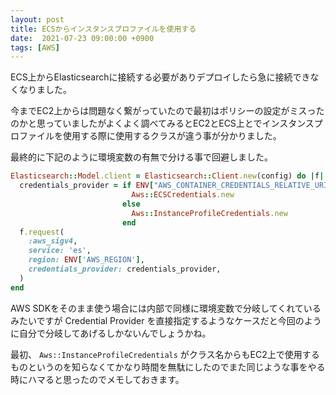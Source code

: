 ```yaml
---
layout: post
title: ECSからインスタンスプロファイルを使用する 
date:  2021-07-23 09:00:00 +0900
tags: [AWS]
---
```


ECS上からElasticsearchに接続する必要がありデプロイしたら急に接続できなくなりました。

今までEC2上からは問題なく繋がっていたので最初はポリシーの設定がミスったのかと思っていましたがよくよく調べてみるとEC2とECS上とでインスタンスプロファイルを使用する際に使用するクラスが違う事が分かりました。

最終的に下記のように環境変数の有無で分ける事で回避しました。

```ruby
Elasticsearch::Model.client = Elasticsearch::Client.new(config) do |f|
  credentials_provider = if ENV["AWS_CONTAINER_CREDENTIALS_RELATIVE_URI"]
                           Aws::ECSCredentials.new
                         else
                           Aws::InstanceProfileCredentials.new
                         end
  f.request(
    :aws_sigv4,
    service: 'es',
    region: ENV['AWS_REGION'],
    credentials_provider: credentials_provider,
  )
end
```

AWS SDKをそのまま使う場合には内部で同様に環境変数で分岐してくれているみたいですが Credential Provider を直接指定するようなケースだと今回のように自分で分岐してあげるしかないんでしょうかね。

最初、 `Aws::InstanceProfileCredentials` がクラス名からもEC2上で使用するものというのを知らなくてかなり時間を無駄にしたのでまた同じような事をやる時にハマると思ったのでメモしておきます。